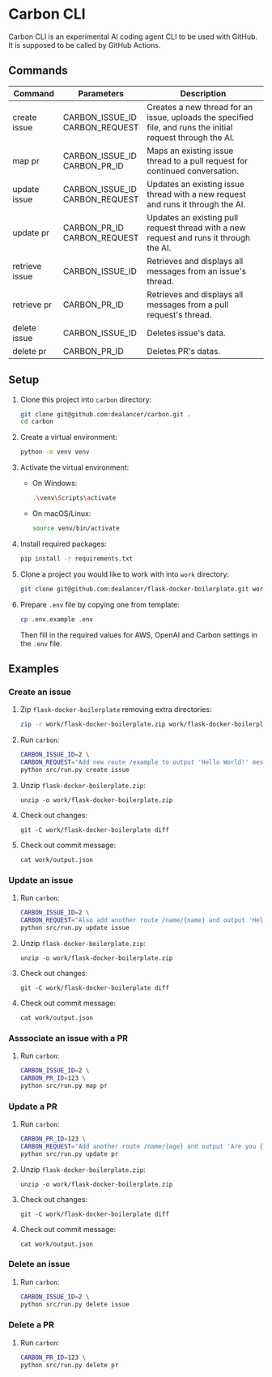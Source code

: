# Carbon CLI

Carbon CLI is an experimental AI coding agent CLI to be used with GitHub. It is supposed to be called by GitHub Actions.

## Commands

| Command | Parameters | Description |
|---------|------------|-------------|
| create issue | CARBON_ISSUE_ID<br/>CARBON_REQUEST | Creates a new thread for an issue, uploads the specified file, and runs the initial request through the AI. |
| map pr | CARBON_ISSUE_ID<br/>CARBON_PR_ID | Maps an existing issue thread to a pull request for continued conversation. |
| update issue | CARBON_ISSUE_ID<br/>CARBON_REQUEST | Updates an existing issue thread with a new request and runs it through the AI. |
| update pr | CARBON_PR_ID<br/>CARBON_REQUEST | Updates an existing pull request thread with a new request and runs it through the AI. |
| retrieve issue | CARBON_ISSUE_ID | Retrieves and displays all messages from an issue's thread. |
| retrieve pr | CARBON_PR_ID | Retrieves and displays all messages from a pull request's thread. |
| delete issue | CARBON_ISSUE_ID | Deletes issue's data. |
| delete pr | CARBON_PR_ID | Deletes PR's datas. |


## Setup

1. Clone this project into `carbon` directory:
   ```bash
   git clone git@github.com:dealancer/carbon.git .
   cd carbon
   ```

2. Create a virtual environment:
   ```bash
   python -m venv venv
   ```

3. Activate the virtual environment:
   - On Windows:
     ```bash
     .\venv\Scripts\activate
     ```
   - On macOS/Linux:
     ```bash
     source venv/bin/activate
     ```

4. Install required packages:
   ```bash
   pip install -r requirements.txt
   ```

5. Clone a project you would like to work with into `work` directory:
   ```bash
   git clone git@github.com:dealancer/flask-docker-boilerplate.git work/flask-docker-boilerplate
   ```

6. Prepare `.env` file by copying one from template:
   ```bash
   cp .env.example .env
   ```
   Then fill in the required values for AWS, OpenAI and Carbon settings in the `.env` file.

## Examples

### Create an issue

1. Zip `flask-docker-boilerplate` removing extra directories:
   ```bash
   zip -r work/flask-docker-boilerplate.zip work/flask-docker-boilerplate -x '*.git*' -x '*__pycache__*'
   ```

2. Run `carbon`:
   ```bash
   CARBON_ISSUE_ID=2 \
   CARBON_REQUEST="Add new route /example to output 'Hello World!' message." \
   python src/run.py create issue
   ```

3. Unzip `flask-docker-boilerplate.zip`:
   ```
   unzip -o work/flask-docker-boilerplate.zip
   ```

4. Check out changes:
   ```
   git -C work/flask-docker-boilerplate diff
   ```

5. Check out commit message:
   ```
   cat work/output.json
   ```

### Update an issue

1. Run `carbon`:
   ```bash
   CARBON_ISSUE_ID=2 \
   CARBON_REQUEST="Also add another route /name/{name} and output 'Hello {name}!'. Keep in mind that {name} is a parameter." \
   python src/run.py update issue
   ```

2. Unzip `flask-docker-boilerplate.zip`:
   ```
   unzip -o work/flask-docker-boilerplate.zip
   ```

3. Check out changes:
   ```
   git -C work/flask-docker-boilerplate diff
   ```

4. Check out commit message:
   ```
   cat work/output.json
   ```

### Asssociate an issue with a PR

1. Run `carbon`:
   ```bash
   CARBON_ISSUE_ID=2 \
   CARBON_PR_ID=123 \
   python src/run.py map pr
   ```

###  Update a PR

1. Run `carbon`:
   ```bash
   CARBON_PR_ID=123 \
   CARBON_REQUEST="Add another route /name/{age} and output 'Are you {age} years old?'. Keep in mind that {age} is a parameter." \
   python src/run.py update pr
   ```

2. Unzip `flask-docker-boilerplate.zip`:
   ```
   unzip -o work/flask-docker-boilerplate.zip
   ```

3. Check out changes:
   ```
   git -C work/flask-docker-boilerplate diff
   ```

4. Check out commit message:
   ```
   cat work/output.json
   ```
### Delete an issue

1. Run `carbon`:
   ```bash
   CARBON_ISSUE_ID=2 \
   python src/run.py delete issue
   ```

### Delete a PR

1. Run `carbon`:
   ```bash
   CARBON_PR_ID=123 \
   python src/run.py delete pr
   ```
